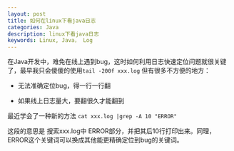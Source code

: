 ```yaml
---
layout: post
title: 如何在linux下看java日志
categories: Java
description: linux下看java日志
keywords: Linux, Java， Log
---
```


在Java开发中，难免在线上遇到bug，这时如何利用日志快速定位问题就很关键了，最早我只会傻傻的使用`tail -200f xxx.log` 但有很多不方便的地方：

* 无法准确定位bug，得一行一行翻

* 如果线上日志量大，要翻很久才能翻到

最近学会了一种新的方法  `cat xxx.log |grep -A 10 "ERROR"` 

这段的意思是 搜索xxx.log中 ERROR部分，并把其后10行打印出来。同理，ERROR这个关键词可以换成其他能更精确定位到bug的关键词。


